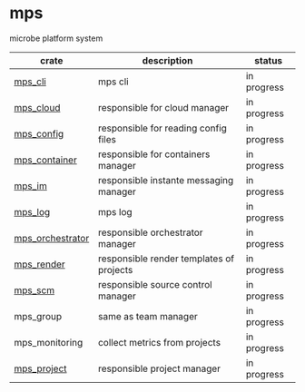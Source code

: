 # mps

microbe platform system

| crate                 | description                              | status      |
| --------------------- | ---------------------------------------- | ----------- |
| [mps_cli][0]          | mps cli                                  | in progress |
| [mps_cloud][6]        | responsible for cloud manager            | in progress |
| [mps_config][3]       | responsible for reading config files     | in progress |
| [mps_container][4]    | responsible for containers manager       | in progress |
| [mps_im][2]           | responsible instante messaging manager   | in progress |
| [mps_log][7]          | mps log                                  | in progress |
| [mps_orchestrator][5] | responsible orchestrator manager         | in progress |
| [mps_render][8]       | responsible render templates of projects | in progress |
| [mps_scm][1]          | responsible source control manager       | in progress |
| mps_group             | same as team manager                     | in progress |
| mps_monitoring        | collect metrics from projects            | in progress |
| [mps_project][9]      | responsible project manager              | in progress |

[0]: ./crates/mps_cli/README.md
[1]: ./crates/mps_scm/README.md
[2]: ./crates/mps_im/README.md
[3]: ./crates/mps_config/README.md
[4]: ./crates/mps_container/README.md
[5]: ./crates/mps_orchestrator/README.md
[6]: ./crates/mps_cloud/README.md
[7]: ./crates/mps_render/README.md
[8]: ./crates/mps_log/README.md
[9]: ./crates/mps_project/README.md

